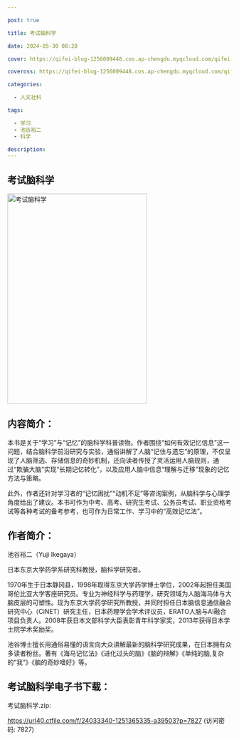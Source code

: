 ```yaml
---

post: true

title: 考试脑科学

date: 2024-05-30 08:28

cover: https://qifei-blog-1256009448.cos.ap-chengdu.myqcloud.com/qifei-blog/64dca394661c6c8e544b13f9.jpg

coveross: https://qifei-blog-1256009448.cos.ap-chengdu.myqcloud.com/qifei-blog/64dca394661c6c8e544b13f9.jpg

categories:

  - 人文社科

tags:

  - 学习
  - 池谷裕二
  - 科学

description:
---
```


## 考试脑科学

<img alt="考试脑科学" class="aligncenter loaded" data-was-processed="true" decoding="async" fetchpriority="high" height="471" src="https://qifei-blog-1256009448.cos.ap-chengdu.myqcloud.com/qifei-blog/64dca394661c6c8e544b13f9.jpg" style="cursor: zoom-in;" width="314"/>

## 内容简介：

本书是关于“学习”与“记忆”的脑科学科普读物。作者围绕“如何有效记忆信息”这一问题，结合脑科学前沿研究与实验，通俗讲解了人脑“记住与遗忘”的原理，不仅呈现了人脑筛选、存储信息的奇妙机制，还向读者传授了灵活运用人脑规则，通过“欺骗大脑”实现“长期记忆转化”，以及应用人脑中信息“理解与迁移”现象的记忆方法与策略。

此外，作者还针对学习者的“记忆困扰”“动机不足”等咨询案例，从脑科学与心理学角度给出了建议。本书可作为中考、高考、研究生考试、公务员考试、职业资格考试等各种考试的备考参考，也可作为日常工作、学习中的“高效记忆法”。

## 作者简介：

池谷裕二（Yuji Ikegaya）

日本东京大学药学系研究科教授，脑科学研究者。

1970年生于日本静冈县，1998年取得东京大学药学博士学位，2002年起担任美国哥伦比亚大学客座研究员。专业为神经科学与药理学，研究领域为人脑海马体与大脑皮层的可塑性。现为东京大学药学研究所教授，并同时担任日本脑信息通信融合研究中心（CiNET）研究主任，日本药理学会学术评议员，ERATO人脑与AI融合项目负责人。2008年获日本文部科学大臣表彰青年科学家奖，2013年获得日本学士院学术奖励奖。

池谷博士擅长用通俗易懂的语言向大众讲解最新的脑科学研究成果，在日本拥有众多读者粉丝。著有《海马记忆法》《进化过头的脑》《脑的辩解》《单纯的脑,复杂的“我”》《脑的奇妙嗜好》等。

## 考试脑科学电子书下载：

考试脑科学.zip: 

https://url40.ctfile.com/f/24033340-1251365335-a39503?p=7827 (访问密码: 7827)
